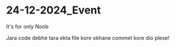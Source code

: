# 24-12-2024_Event
It's for only Noob

Jara code debhe tara ekta file kore okhane commet kore dio plese!


